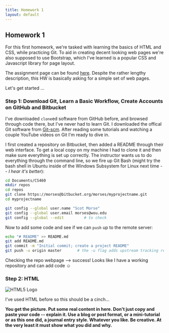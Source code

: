 ```yaml
---
title: Homework 1
layout: default
---
```

## Homework 1

For this first homework, we're tasked with learning the basics of HTML and CSS, while practicing Git.  To aid in creating decent looking web pages we're also supposed to use Bootstrap, which I've learned is a popular CSS and Javascript library for page layout.

The assignment page can be found [here](http://www.wou.edu/~morses/classes/cs46x/assignments/HW1.html).  Despite the rather lengthy description, this HW is basically asking for a simple set of web pages.  

Let's get started ...

### Step 1: Download Git, Learn a Basic Workflow, Create Accounts on GitHub and Bitbucket

I've downloaded `clone`ed software from GitHub before, and browsed through code there, but I've never had to learn Git.  I downloaded the offical Git software from [Git-scm](https://git-scm.com/).  After reading some tutorials and watching a couple YouTube videos on Git I'm ready to dive in.

I first created a repository on Bitbucket, then added a README through their web interface.  To get a local copy on my machine I had to clone it and then make sure everything is set up correctly.  The instructor wants us to do everything through the command line, so we fire up Git Bash (might try the bash shell in Ubuntu inside of the Windows Subsystem for Linux next time -- *I hear it's better*):

```bash
cd Documents/CS460
mkdir repos
cd repos
git clone https://morses@bitbucket.org/morses/myprojectname.git
cd myprojectname

git config --global user.name "Scot Morse"
git config --global user.email morses@wou.edu
git config --global --edit         # to check
```

Now to add some code and see if we can `push` up to the remote server:

```bash
echo "# README" >> README.md
git add README.md
git commit -m "Initial commit; create a project README"
git push -u origin master       # the -u flag adds upstream tracking reference -- will have to look this one up
```

Checking the repo webpage --> success!  Looks like I have a working repository and can add code &#9786;

### Step 2: HTML

![HTML5 Logo](HTML5.png)

I've used HTML before so this should be a cinch...


**You get the picture.  Put some real content in here.  Don't just copy and paste your code -- explain it.  Use a blog or post format, or a mini-tutorial or as this one did, a journal entry style.  Whatever you like.  Be creative.  At the very least it must show what you did and why.**